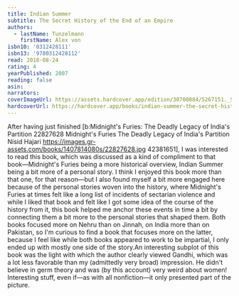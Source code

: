 ```yaml
---
title: Indian Summer
subtitle: The Secret History of the End of an Empire
authors:
  - lastName: Tunzelmann
    firstName: Alex von
isbn10: '0312428111'
isbn13: '9780312428112'
read: 2018-08-24
rating: 4
yearPublished: 2007
reading: false
asin:
narrators:
coverImageUrl: https://assets.hardcover.app/edition/30700884/5267151._SX98_.jpg
hardcoverUrl: https://hardcover.app/books/indian-summer-the-secret-history-of-the-end-of-an-empire/editions/30700884
---
```


After having just finished [b:Midnight's Furies: The Deadly Legacy of India's Partition
22827628
Midnight's Furies The Deadly Legacy of India's Partition
Nisid Hajari
https://images.gr-assets.com/books/1407814080s/22827628.jpg
42381651], I was interested to read this book, which was discussed as a kind of compliment to that book—Midnight's Furies being a more historical overview, Indian Summer being a bit more of a personal story. I think I enjoyed this book more than that one, for that reason—but I also found myself a bit more engaged here because of the personal stories woven into the history, where Midnight's Furies at times felt like a long list of incidents of sectarian violence and while I liked that book and felt like I got some idea of the course of the history from it, this book helped me anchor these events in time a bit by connecting them a bit more to the personal stories that shaped them. Both books focused more on Nehru than on Jinnah, on India more than on Pakistan, so I'm curious to find a book that focuses more on the latter, because I feel like while both books appeared to work to be impartial, I only ended up with mostly one side of the story.An interesting subplot of this book was the light with which the author clearly viewed Gandhi, which was a lot less favorable than my (admittedly very broad) impression. He didn't believe in germ theory and was (by this account) very weird about women! Interesting stuff, even if—as with all nonfiction—it only presented part of the picture.
